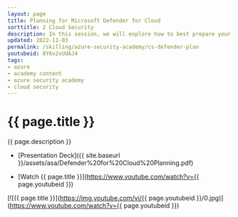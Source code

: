 ```yaml
---
layout: page
title: Planning for Microsoft Defender for Cloud
sorttitle: 2 Cloud Security
description: In this session, we will explore how to best prepare your organization for Microsoft Defender for Cloud adoption. Learn about key areas to consider when planning, overall pricing, enhanced security features, and a demo for a hands-on walk-through.
updated: 2022-11-03
permalink: /skilling/azure-security-academy/cs-defender-plan
youtubeid: 8Y6v2vUdAJ4
tags: 
- azure
- academy content
- azure security academy
- cloud security
---
```


# {{ page.title }}

{{ page.description }}

* [Presentation Deck]({{ site.baseurl }}/assets/asa/Defender%20for%20Cloud%20Planning.pdf)

* [Watch {{ page.title }}](https://www.youtube.com/watch?v={{ page.youtubeid }})

[![{{ page.title }}](https://img.youtube.com/vi/{{ page.youtubeid }}/0.jpg)](https://www.youtube.com/watch?v={{ page.youtubeid }})

